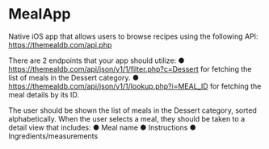 # MealApp

Native iOS app that allows users to browse recipes using the following API:
https://themealdb.com/api.php

There are 2 endpoints that your app should utilize:
● https://themealdb.com/api/json/v1/1/filter.php?c=Dessert for fetching the list of meals in the Dessert category.
● https://themealdb.com/api/json/v1/1/lookup.php?i=MEAL_ID for fetching the meal details by its ID.

The user should be shown the list of meals in the Dessert category, sorted alphabetically.
When the user selects a meal, they should be taken to a detail view that includes:
● Meal name
● Instructions
● Ingredients/measurements
